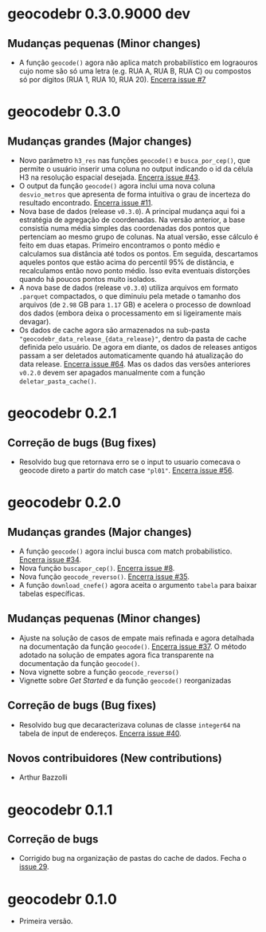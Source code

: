 # geocodebr 0.3.0.9000 dev


## Mudanças pequenas (Minor changes)

- A função `geocode()` agora não aplica match probabilístico em lograouros cujo 
nome são só uma letra (e.g. RUA A, RUA B, RUA C) ou compostos só por dígitos 
(RUA 1, RUA 10, RUA 20). [Encerra issue #7](https://github.com/ipeaGIT/geocodebr/issues/67) 



# geocodebr 0.3.0

## Mudanças grandes (Major changes)

- Novo parâmetro `h3_res` nas funções `geocode()` e `busca_por_cep()`, que permite 
o usuário inserir uma coluna no output indicando o id da célula H3 na resolução 
espacial desejada. [Encerra issue #43](https://github.com/ipeaGIT/geocodebr/issues/43).
- O output da função `geocode()` agora inclui uma nova coluna `desvio_metros` que 
apresenta de forma intuitiva o grau de incerteza do resultado encontrado. [Encerra issue #11](https://github.com/ipeaGIT/geocodebr/issues/11).
- Nova base de dados (release `v0.3.0`). A principal mudança aqui foi a 
estratégia de agregação de coordenadas. Na versão anterior, a base consistia numa
média simples das coordenadas dos pontos que pertenciam ao mesmo grupo de colunas.
Na atual versão, esse cálculo é feito em duas etapas. Primeiro encontramos o ponto 
médio e calculamos sua distância até todos os pontos. Em seguida, descartamos 
aqueles pontos que estão acima do percentil 95% de distância, e recalculamos então 
novo ponto médio. Isso evita eventuais distorções quando há poucos pontos muito 
isolados. 
- A nova base de dados (release `v0.3.0`) utiliza arquivos em formato `.parquet`
compactados, o que diminuiu pela metade o tamanho dos arquivos (de `2.98` GB para 
`1.17` GB) e acelera o processo de download dos dados (embora deixa o 
processamento em si ligeiramente mais devagar).
- Os dados de cache agora são armazenados na sub-pasta `"geocodebr_data_release_{data_release}"`, 
dentro da pasta de cache definida pelo usuário. De agora em diante, os dados de 
releases antigos passam a ser deletados automaticamente quando há atualização do 
data release. [Encerra issue #64](https://github.com/ipeaGIT/geocodebr/issues/64).
Mas os dados das versões anteriores `v0.2.0` devem ser apagados manualmente com
a função `deletar_pasta_cache()`.

# geocodebr 0.2.1

## Correção de bugs (Bug fixes)

- Resolvido bug que retornava erro se o input to usuario comecava o geocode direto 
a partir do match case `"pl01"`. [Encerra issue #56](https://github.com/ipeaGIT/geocodebr/issues/56).


# geocodebr 0.2.0

## Mudanças grandes (Major changes)

- A função `geocode()` agora inclui busca com match probabilistico. [Encerra issue #34](https://github.com/ipeaGIT/geocodebr/issues/34).
- Nova função `buscapor_cep()`. [Encerra issue #8](https://github.com/ipeaGIT/geocodebr/issues/8).
- Nova função `geocode_reverso()`. [Encerra issue #35](https://github.com/ipeaGIT/geocodebr/issues/35).
- A função `download_cnefe()` agora aceita o argumento `tabela` para baixar tabelas específicas.

## Mudanças pequenas (Minor changes)

- Ajuste na solução de casos de empate mais refinada e agora detalhada na documentação da função `geocode()`. [Encerra issue #37](https://github.com/ipeaGIT/geocodebr/issues/37). O método adotado na solução de empates agora fica transparente na documentação da função `geocode()`.
- Nova vignette sobre a função `geocode_reverso()`
- Vignette sobre *Get Started* e da função `geocode()` reorganizadas

## Correção de bugs (Bug fixes)

- Resolvido bug que decaracterizava colunas de classe `integer64` na tabela de input de endereços. [Encerra issue #40](https://github.com/ipeaGIT/geocodebr/issues/40).

## Novos contribuidores (New contributions)

- Arthur Bazzolli

# geocodebr 0.1.1

## Correção de bugs

- Corrigido bug na organização de pastas do cache de dados. Fecha o [issue 29](https://github.com/ipeaGIT/geocodebr/issues/29).


# geocodebr 0.1.0

- Primeira versão.
